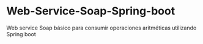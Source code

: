 # Web-Service-Soap-Spring-boot
Web service Soap básico para consumir operaciones aritméticas utilizando Spring boot 
